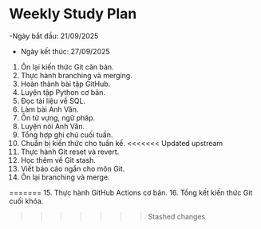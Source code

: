 # Weekly Study Plan

-Ngày bắt đầu: 21/09/2025
- Ngày kết thúc: 27/09/2025

1. Ôn lại kiến thức Git căn bản.
2. Thực hành branching và merging.
3. Hoàn thành bài tập GitHub.
4. Luyện tập Python cơ bản.
5. Đọc tài liệu về SQL.
6. Làm bài Anh Văn.
7. Ôn từ vựng, ngữ pháp.
8. Luyện nói Anh Văn.
9. Tổng hợp ghi chú cuối tuần.
10. Chuẩn bị kiến thức cho tuần kế.
<<<<<<< Updated upstream
11. Thực hành Git reset và revert.
12. Học thêm về Git stash.
13. Viết báo cáo ngắn cho môn Git.
14. Ôn lại branching và merge.

=======
15. Thực hành GitHub Actions cơ bản.
16. Tổng kết kiến thức Git cuối khóa.
>>>>>>> Stashed changes
